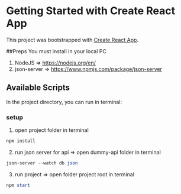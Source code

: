 # Getting Started with Create React App

This project was bootstrapped with [Create React App](https://github.com/facebook/create-react-app).

##Preps
You must install in your local PC
1. NodeJS => https://nodejs.org/en/
2. json-server =>  https://www.npmjs.com/package/json-server

## Available Scripts

In the project directory, you can run in terminal:

### setup

1. open project folder in terminal

```powershell
npm install
```

2. run json server for api => open dummy-api folder in terminal

```powershell
json-server --watch db.json
```

3. run project => open folder project root in terminal

```powershell
npm start
```
